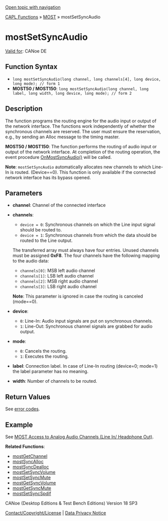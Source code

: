 [Open topic with navigation](../../../../../CANoeDEFamily.htm#Topics/CAPLFunctions/MOST/Functions/CAPLfunctionMOSTSetSyncAudio.md)

[CAPL Functions](../../CAPLfunctions.md) » [MOST](../CAPLfunctionsMOSTOverview.md) » mostSetSyncAudio

# mostSetSyncAudio

[Valid for](../../../Shared/FeatureAvailability.md): CANoe DE

## Function Syntax

- `long mostSetSyncAudio(long channel, long channels[4], long device, long mode); // form 1`
- **MOST50 / MOST150**: `long mostSetSyncAudio(long channel, long label, long width, long device, long mode); // form 2`

## Description

The function programs the routing engine for the audio input or output of the network interface. The functions work independently of whether the synchronous channels are reserved. The user must ensure the reservation, e.g., by sending an Alloc message to the timing master.

**MOST50 / MOST150**: The function performs the routing of audio input or output of the network interface. At completion of the routing operation, the event procedure [OnMostSyncAudio()](../EventProcedures/CAPLfunctionOnMOSTSyncAudio.md) will be called.

**Note**: `mostSetSyncAudio` automatically allocates new channels to which Line-In is routed. (Device==0). This function is only available if the connected network interface has its bypass opened.

## Parameters

- **channel**: Channel of the connected interface
- **channels**:
  - `device = 0`: Synchronous channels on which the Line input signal should be routed to.
  - `device = 1`: Synchronous channels from which the data should be routed to the Line output.
  
  The transferred array must always have four entries. Unused channels must be assigned **0xF8**. The four channels have the following mapping to the audio data:
  - `channels[0]`: MSB left audio channel
  - `channels[1]`: LSB left audio channel
  - `channels[2]`: MSB right audio channel
  - `channels[3]`: LSB right audio channel

  **Note**: This parameter is ignored in case the routing is canceled (mode==0).

- **device**:
  - `0`: Line-In: Audio input signals are put on synchronous channels.
  - `1`: Line-Out: Synchronous channel signals are grabbed for audio output.

- **mode**:
  - `0`: Cancels the routing.
  - `1`: Executes the routing.

- **label**: Connection label. In case of Line-In routing (device=0; mode=1) the label parameter has no meaning.

- **width**: Number of channels to be routed.

## Return Values

See [error codes](../CAPLfunctionsMOSTErrorCodes.md).

## Example

See [MOST Access to Analog Audio Channels (Line In/ Headphone Out)](../../../CANoeCANalyzer/MOST/MOSTSynchronousChannelAnalogAudio.md).

**Related Functions**:
- [mostGetChannel](CAPLfunctionMOSTGetChannel.md)
- [mostSyncAlloc](CAPLfunctionMOSTSyncAlloc.md)
- [mostSyncDealloc](CAPLfunctionMOSTSyncDealloc.md)
- [mostSetSyncVolume](CAPLfunctionMOSTSetSyncVolume.md)
- [mostSetSyncMute](CAPLfunctionMOSTSetSyncMute.md)
- [mostGetSyncVolume](CAPLfunctionMOSTGetSyncVolume.md)
- [mostGetSyncMute](CAPLfunctionMOSTGetSyncMute.md)
- [mostSetSyncSpdif](CAPLfunctionMOSTSetSyncSpdif.md)

CANoe (Desktop Editions & Test Bench Editions) Version 18 SP3

[Contact/Copyright/License](../../../Shared/ContactCopyrightLicense.md) | [Data Privacy Notice](https://www.vector.com/int/en/company/get-info/privacy-policy/)
